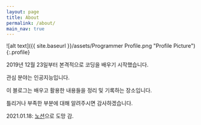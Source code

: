 ```yaml
---
layout: page
title: About
permalink: /about/
main_nav: true
---
```


![alt text]({{ site.baseurl }}/assets/Programmer Profile.png "Profile Picture"){:.profile}

2019년 12월 23일부터 본격적으로 코딩을 배우기 시작했습니다.

관심 분야는 인공지능입니다.

이 블로그는 배우고 활용한 내용들을 정리 및 기록하는 장소입니다.

틀리거나 부족한 부분에 대해 알려주시면 감사하겠습니다.

2021.01.18: [노션](https://www.notion.so/Programming-for-Fun-d714116e9e0a4a23a7043d5108504b9c)으로 도망 감.